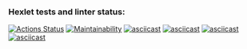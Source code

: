 ### Hexlet tests and linter status:
[![Actions Status](https://github.com/alenavino/python-project-49/actions/workflows/hexlet-check.yml/badge.svg)](https://github.com/alenavino/python-project-49/actions)
[![Maintainability](https://api.codeclimate.com/v1/badges/4d10cc6038795426135c/maintainability)](https://codeclimate.com/github/alenavino/python-project-49/maintainability)
[![asciicast](https://asciinema.org/a/mdfgUgGtTq7a5KcX9dqznyVX2.svg)](https://asciinema.org/a/mdfgUgGtTq7a5KcX9dqznyVX2)
[![asciicast](https://asciinema.org/a/LzoVeiU7gTRXT9fN3x1pcHMCC.svg)](https://asciinema.org/a/LzoVeiU7gTRXT9fN3x1pcHMCC)
[![asciicast](https://asciinema.org/a/53Poqe686KrU8FnhxnNNemrT3.svg)](https://asciinema.org/a/53Poqe686KrU8FnhxnNNemrT3)
[![asciicast](https://asciinema.org/a/awUENXNVEdoFF4tAYIdi5kEj2.svg)](https://asciinema.org/a/awUENXNVEdoFF4tAYIdi5kEj2)

